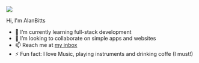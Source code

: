 <img src="https://alanbitts.github.io/images/banner.png">

Hi, I'm AlanBitts

- 🌱 I’m currently learning full-stack development
- 💞️ I’m looking to collaborate on simple apps and websites
- 📫 Reach me at <a href="mailto: rui-viveiros@hotmail.com" subject="github profile">my inbox</a>
- ⚡ Fun fact: I love Music, playing instruments and drinking coffe (I must!)

<!---
AlanBitts/AlanBitts is a ✨ special ✨ repository because its `README.md` (this file) appears on your GitHub profile.
You can click the Preview link to take a look at your changes.
--->
